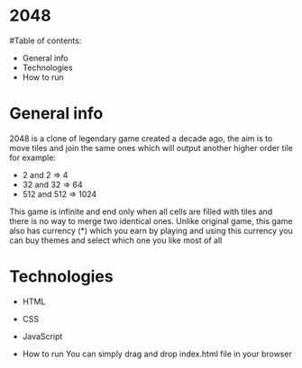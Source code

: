 # 2048

#Table of contents: 
* General info
* Technologies
* How to run

# General info
2048 is a clone of legendary game created a decade ago, the aim is to move tiles and join the same ones
which will output another higher order tile for example: 
* 2 and 2 => 4
* 32 and 32 => 64
* 512 and 512 => 1024

This game is infinite and end only when all cells are filled with tiles and there is no way to merge two
identical ones. Unlike original game, this game also has currency (*) which you earn by playing and 
using this currency you can buy themes and select which one you like most of all


# Technologies
* HTML
* CSS
* JavaScript

* How to run
You can simply drag and drop index.html file in your browser

